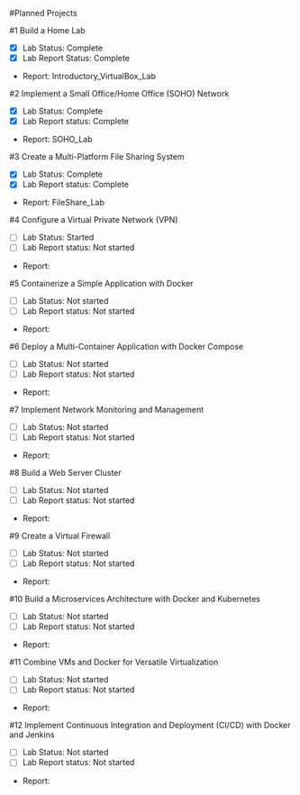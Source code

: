 #Planned Projects

#1 Build a Home Lab
  - [x] Lab Status: Complete
  - [x] Lab Report Status: Complete
  - Report: Introductory_VirtualBox_Lab

#2 Implement a Small Office/Home Office (SOHO) Network
  - [x] Lab Status: Complete
  - [x] Lab Report status: Complete
  - Report: SOHO_Lab

#3 Create a Multi-Platform File Sharing System
  - [x] Lab Status: Complete
  - [x] Lab Report status: Complete
  - Report: FileShare_Lab

#4 Configure a Virtual Private Network (VPN)
  - [ ] Lab Status: Started
  - [ ] Lab Report status: Not started
  - Report:

#5 Containerize a Simple Application with Docker
  - [ ] Lab Status: Not started
  - [ ] Lab Report status: Not started
  - Report:

#6 Deploy a Multi-Container Application with Docker Compose
  - [ ] Lab Status: Not started
  - [ ] Lab Report status: Not started
  - Report:

#7 Implement Network Monitoring and Management
  - [ ] Lab Status: Not started
  - [ ] Lab Report status: Not started
  - Report:

#8 Build a Web Server Cluster
  - [ ] Lab Status: Not started
  - [ ] Lab Report status: Not started
  - Report:

#9 Create a Virtual Firewall
  - [ ] Lab Status: Not started
  - [ ] Lab Report status: Not started
  - Report:

#10 Build a Microservices Architecture with Docker and Kubernetes
  - [ ] Lab Status: Not started
  - [ ] Lab Report status: Not started
  - Report:

#11 Combine VMs and Docker for Versatile Virtualization
  - [ ] Lab Status: Not started
  - [ ] Lab Report status: Not started
  - Report:

#12 Implement Continuous Integration and Deployment (CI/CD) with Docker and Jenkins
  - [ ] Lab Status: Not started
  - [ ] Lab Report status: Not started
  - Report:
